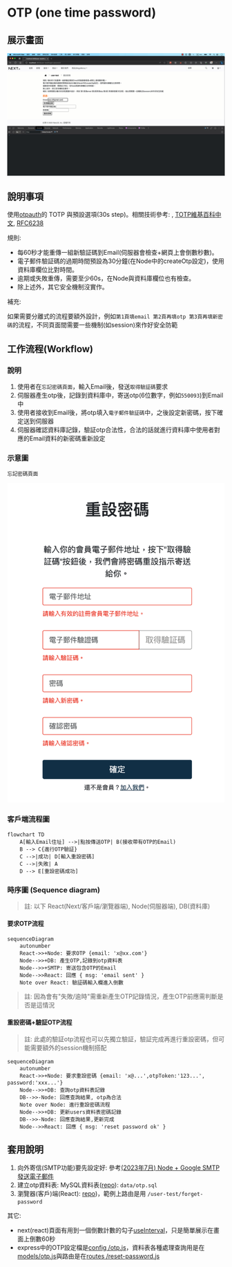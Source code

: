 # OTP (one time password)

## 展示畫面

![](imgs/otp-demo.gif)

## 說明事項

使用[otpauth](https://www.npmjs.com/package/otpauth)的 TOTP 與預設選項(30s step)。相關技術參考: , [TOTP維基百科中文](https://zh.wikipedia.org/zh-tw/%E5%9F%BA%E4%BA%8E%E6%97%B6%E9%97%B4%E7%9A%84%E4%B8%80%E6%AC%A1%E6%80%A7%E5%AF%86%E7%A0%81%E7%AE%97%E6%B3%95), [RFC6238](https://datatracker.ietf.org/doc/html/rfc6238)

規則:

- 每60秒才能重傳一組新驗証碼到Email(伺服器會檢查+網頁上會倒數秒數)。
- 電子郵件驗証碼的過期時間預設為30分鐘(在Node中的createOtp設定)，使用資料庫欄位比對時間。
- 逾期或失敗重傳，需要至少60s，在Node與資料庫欄位也有檢查。
- 除上述外，其它安全機制沒實作。

補充: 

如果需要分離式的流程要額外設計，例如`第1頁填email 第2頁再填otp 第3頁再填新密碼`的流程，不同頁面間需要一些機制(如session)來作好安全防範

## 工作流程(Workflow)

### 說明

1. 使用者在`忘記密碼頁面`，輸入Email後，發送`取得驗証碼`要求
2. 伺服器產生otp後，記錄到資料庫中，寄送otp(6位數字，例如`550093`)到Email中
3. 使用者接收到Email後，將otp填入`電子郵件驗証碼`中，之後設定新密碼，按下確定送到伺服器
4. 伺服器確認資料庫記錄，驗証otp合法性，合法的話就進行資料庫中使用者對應的Email資料的新密碼重新設定

### 示意圖

`忘記密碼頁面`

![](imgs/otp-1.png)

### 客戶端流程圖

```mermaid
flowchart TD
    A[輸入Email住址] -->|點按傳送OTP| B(接收帶有OTP的Email)
    B --> C{進行OTP驗証}
    C -->|成功| D[輸入重設密碼]
    C -->|失敗| A
    D --> E[重設密碼成功]
```

### 時序圖 (Sequence diagram) 

> 註: 以下 React(Next/客戶端/瀏覽器端), Node(伺服器端), DB(資料庫)

#### 要求OTP流程

```mermaid
sequenceDiagram
    autonumber
    React->>+Node: 要求OTP {email: 'x@xx.com'}
    Node-->>+DB: 產生OTP,記錄到otp資料表
    Node-->>+SMTP: 寄送包含OTP的Email
    Node-->>React: 回應 { msg: 'email sent' }
    Note over React: 驗証碼輸入欄進入倒數
```

> 註: 因為會有"失敗/逾時"需重新產生OTP記錄情況，產生OTP前應需判斷是否是這情況



#### 重設密碼+驗証OTP流程

> 註: 此處的驗証otp流程也可以先獨立驗証，驗証完成再進行重設密碼，但可能需要額外的session機制搭配

```mermaid
sequenceDiagram
    autonumber
    React->>+Node: 要求重設密碼 {email: 'x@...',otpToken:'123...', password:'xxx...'}
    Node-->>+DB: 查詢otp資料表記錄
    DB-->>-Node: 回應查詢結果, otp為合法
    Note over Node: 進行重設密碼流程
    Node-->>+DB: 更新users資料表密碼記錄
    DB-->>-Node: 回應查詢結果,更新完成
    Node-->>React: 回應 { msg: 'reset password ok' }
```

## 套用說明

1. 向外寄信(SMTP功能)要先設定好: 參考[(2023年7月) Node + Google SMTP發送電子郵件](https://github.com/mfee-react/express-base-esm/blob/main/docs/smtp.md)
2. 建立otp資料表: MySQL資料表([repo](https://github.com/mfee-react/express-base-esm/blob/main/data/otp.sql)): `data/otp.sql`
3. 瀏覽器(客戶)端(React): [repo](https://github.com/mfee-react/next-bs5/blob/main/pages/user-test/forget-password.js))，範例上路由是用 `/user-test/forget-password`

其它:

- next(react)頁面有用到一個倒數計數的勾子[useInterval](https://github.com/mfee-react/next-bs5/blob/main/hooks/use-interval.js)，只是簡單展示在畫面上倒數60秒
- express中的OTP設定檔是[config
/otp.js](https://github.com/mfee-react/express-base-esm/blob/main/config/otp.js)，資料表各種處理查詢用是在[models/otp.js](https://github.com/mfee-react/express-base-esm/blob/main/models/otp.js)與路由是在[routes
/reset-password.js](https://github.com/mfee-react/express-base-esm/blob/main/routes/reset-password.js)

